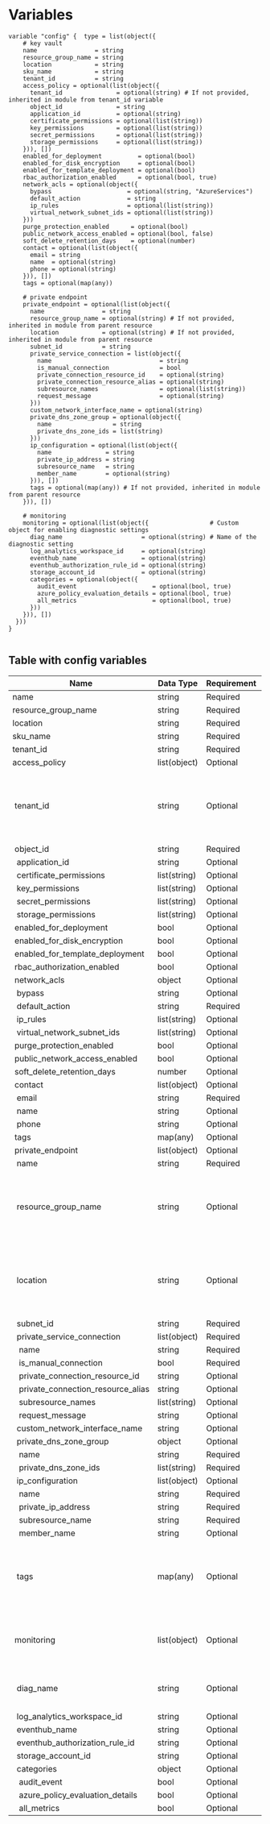 # Variables

```
variable "config" {  type = list(object({
    # key vault
    name                = string
    resource_group_name = string
    location            = string
    sku_name            = string
    tenant_id           = string
    access_policy = optional(list(object({
      tenant_id               = optional(string) # If not provided, inherited in module from tenant_id variable
      object_id               = string
      application_id          = optional(string)
      certificate_permissions = optional(list(string))
      key_permissions         = optional(list(string))
      secret_permissions      = optional(list(string))
      storage_permissions     = optional(list(string))
    })), [])
    enabled_for_deployment          = optional(bool)
    enabled_for_disk_encryption     = optional(bool)
    enabled_for_template_deployment = optional(bool)
    rbac_authorization_enabled      = optional(bool, true)
    network_acls = optional(object({
      bypass                     = optional(string, "AzureServices")
      default_action             = string
      ip_rules                   = optional(list(string))
      virtual_network_subnet_ids = optional(list(string))
    }))
    purge_protection_enabled      = optional(bool)
    public_network_access_enabled = optional(bool, false)
    soft_delete_retention_days    = optional(number)
    contact = optional(list(object({
      email = string
      name  = optional(string)
      phone = optional(string)
    })), [])
    tags = optional(map(any))

    # private endpoint
    private_endpoint = optional(list(object({
      name                = string
      resource_group_name = optional(string) # If not provided, inherited in module from parent resource
      location            = optional(string) # If not provided, inherited in module from parent resource
      subnet_id           = string
      private_service_connection = list(object({
        name                              = string
        is_manual_connection              = bool
        private_connection_resource_id    = optional(string)
        private_connection_resource_alias = optional(string)
        subresource_names                 = optional(list(string))
        request_message                   = optional(string)
      }))
      custom_network_interface_name = optional(string)
      private_dns_zone_group = optional(object({
        name                 = string
        private_dns_zone_ids = list(string)
      }))
      ip_configuration = optional(list(object({
        name               = string
        private_ip_address = string
        subresource_name   = string
        member_name        = optional(string)
      })), [])
      tags = optional(map(any)) # If not provided, inherited in module from parent resource
    })), [])

    # monitoring
    monitoring = optional(list(object({                 # Custom object for enabling diagnostic settings
      diag_name                      = optional(string) # Name of the diagnostic setting
      log_analytics_workspace_id     = optional(string)
      eventhub_name                  = optional(string)
      eventhub_authorization_rule_id = optional(string)
      storage_account_id             = optional(string)
      categories = optional(object({
        audit_event                     = optional(bool, true)
        azure_policy_evaluation_details = optional(bool, true)
        all_metrics                     = optional(bool, true)
      }))
    })), [])
  }))
}


```


## Table with config variables

| Name | Data Type | Requirement | Default Value | Comment |
| ------- | --------- | ----------- | ------------- | ------- |
|name | string | Required |  |  |
|resource_group_name | string | Required |  |  |
|location | string | Required |  |  |
|sku_name | string | Required |  |  |
|tenant_id | string | Required |  |  |
|access_policy | list(object) | Optional | [] |  |
|&nbsp;tenant_id | string | Optional |  |  If not provided, inherited in module from tenant_id variable |
|&nbsp;object_id | string | Required |  |  |
|&nbsp;&nbsp;application_id | string | Optional |  |  |
|&nbsp;&nbsp;certificate_permissions | list(string) | Optional |  |  |
|&nbsp;&nbsp;key_permissions | list(string) | Optional |  |  |
|&nbsp;&nbsp;secret_permissions | list(string) | Optional |  |  |
|&nbsp;&nbsp;storage_permissions | list(string) | Optional |  |  |
|&nbsp;enabled_for_deployment | bool | Optional |  |  |
|&nbsp;enabled_for_disk_encryption | bool | Optional |  |  |
|&nbsp;enabled_for_template_deployment | bool | Optional |  |  |
|&nbsp;rbac_authorization_enabled | bool | Optional |  true |  |
|&nbsp;network_acls | object | Optional |  |  |
|&nbsp;&nbsp;bypass | string | Optional |  "AzureServices" |  |
|&nbsp;&nbsp;default_action | string | Required |  |  |
|&nbsp;&nbsp;ip_rules | list(string) | Optional |  |  |
|&nbsp;&nbsp;virtual_network_subnet_ids | list(string) | Optional |  |  |
|&nbsp;purge_protection_enabled | bool | Optional |  |  |
|&nbsp;public_network_access_enabled | bool | Optional |  false |  |
|&nbsp;soft_delete_retention_days | number | Optional |  |  |
|&nbsp;contact | list(object) | Optional | [] |  |
|&nbsp;&nbsp;email | string | Required |  |  |
|&nbsp;&nbsp;name | string | Optional |  |  |
|&nbsp;&nbsp;phone | string | Optional |  |  |
|&nbsp;tags | map(any) | Optional |  |  |
|&nbsp;private_endpoint | list(object) | Optional | [] |  |
|&nbsp;&nbsp;name | string | Required |  |  |
|&nbsp;&nbsp;resource_group_name | string | Optional |  |  If not provided, inherited in module from parent resource |
|&nbsp;&nbsp;location | string | Optional |  |  If not provided, inherited in module from parent resource |
|&nbsp;&nbsp;subnet_id | string | Required |  |  |
|&nbsp;&nbsp;private_service_connection | list(object) | Required |  |  |
|&nbsp;&nbsp;&nbsp;name | string | Required |  |  |
|&nbsp;&nbsp;&nbsp;is_manual_connection | bool | Required |  |  |
|&nbsp;&nbsp;&nbsp;private_connection_resource_id | string | Optional |  |  |
|&nbsp;&nbsp;&nbsp;private_connection_resource_alias | string | Optional |  |  |
|&nbsp;&nbsp;&nbsp;subresource_names | list(string) | Optional |  |  |
|&nbsp;&nbsp;&nbsp;request_message | string | Optional |  |  |
|&nbsp;&nbsp;custom_network_interface_name | string | Optional |  |  |
|&nbsp;&nbsp;private_dns_zone_group | object | Optional |  |  |
|&nbsp;&nbsp;&nbsp;name | string | Required |  |  |
|&nbsp;&nbsp;&nbsp;private_dns_zone_ids | list(string) | Required |  |  |
|&nbsp;&nbsp;ip_configuration | list(object) | Optional | [] |  |
|&nbsp;&nbsp;&nbsp;name | string | Required |  |  |
|&nbsp;&nbsp;&nbsp;private_ip_address | string | Required |  |  |
|&nbsp;&nbsp;&nbsp;subresource_name | string | Required |  |  |
|&nbsp;&nbsp;&nbsp;member_name | string | Optional |  |  |
|&nbsp;&nbsp;tags | map(any) | Optional |  |  If not provided, inherited in module from parent resource |
|&nbsp;monitoring | list(object) | Optional | [] |  Custom object for enabling diagnostic settings |
|&nbsp;&nbsp;diag_name | string | Optional |  |  Name of the diagnostic setting |
|&nbsp;&nbsp;log_analytics_workspace_id | string | Optional |  |  |
|&nbsp;&nbsp;eventhub_name | string | Optional |  |  |
|&nbsp;&nbsp;eventhub_authorization_rule_id | string | Optional |  |  |
|&nbsp;&nbsp;storage_account_id | string | Optional |  |  |
|&nbsp;&nbsp;categories | object | Optional |  |  |
|&nbsp;&nbsp;&nbsp;audit_event | bool | Optional |  true |  |
|&nbsp;&nbsp;&nbsp;azure_policy_evaluation_details | bool | Optional |  true |  |
|&nbsp;&nbsp;&nbsp;all_metrics | bool | Optional |  true |  |


